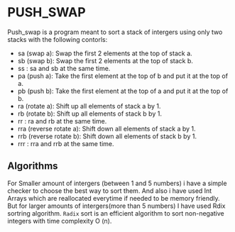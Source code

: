 # PUSH_SWAP
Push_swap is a program meant to sort a stack of intergers using only two stacks with the following contorls:
- sa (swap a): Swap the first 2 elements at the top of stack a.
- sb (swap b): Swap the first 2 elements at the top of stack b.
- ss : sa and sb at the same time.
- pa (push a): Take the first element at the top of b and put it at the top of a.
- pb (push b): Take the first element at the top of a and put it at the top of b.
- ra (rotate a): Shift up all elements of stack a by 1.
- rb (rotate b): Shift up all elements of stack b by 1.
- rr : ra and rb at the same time.
- rra (reverse rotate a): Shift down all elements of stack a by 1.
- rrb (reverse rotate b): Shift down all elements of stack b by 1.
- rrr : rra and rrb at the same time.
## Algorithms
For Smaller amount of intergers (between 1 and 5 numbers) i have a simple checker to choose the best way to sort them. And also i have used Int Arrays which are reallocated everytime if needed to be memory friendly.
But for larger amounts of intergers(more than 5 numbers) I have used Rdix sortring algorithm. `Radix` sort is an efficient algorithm to sort non-negative integers with time complexity O (n).
